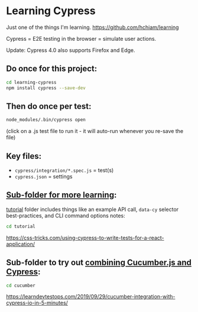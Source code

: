 # Learning Cypress

Just one of the things I'm learning. https://github.com/hchiam/learning

Cypress = E2E testing in the browser = simulate user actions.

Update: Cypress 4.0 also supports Firefox and Edge.

## Do once for this project:

```bash
cd learning-cypress
npm install cypress --save-dev
```

## Then do once per test:

```bash
node_modules/.bin/cypress open
```

(click on a .js test file to run it - it will auto-run whenever you re-save the file)

## Key files:

- `cypress/integration/*.spec.js` = test(s)
- `cypress.json` = settings

## [Sub-folder for more learning](https://github.com/hchiam/learning-cypress/tree/master/tutorial):

[tutorial](https://github.com/hchiam/learning-cypress/tree/master/tutorial) folder includes things like an example API call, `data-cy` selector best-practices, and CLI command options notes:

```bash
cd tutorial
```

<https://css-tricks.com/using-cypress-to-write-tests-for-a-react-application/>

## Sub-folder to try out [combining Cucumber.js and Cypress](https://github.com/hchiam/learning-cypress/tree/master/cucumber):

```bash
cd cucumber
```

<https://learndevtestops.com/2019/09/29/cucumber-integration-with-cypress-io-in-5-minutes/>
